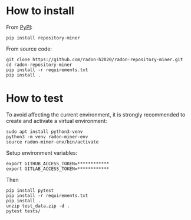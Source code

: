 # How to install

From [PyPI](https://pypi.org/project/repository-miner/):

```pip install repository-miner```

From source code:

```text
git clone https://github.com/radon-h2020/radon-repository-miner.git
cd radon-repository-miner
pip install -r requirements.txt
pip install .
```

# How to test

To avoid affecting the current environment, it is strongly recommended to create and activate a virtual environment:

```
sudo apt install python3-venv
python3 -m venv radon-miner-env
source radon-miner-env/bin/activate
```

Setup environment variables:

```text
export GITHUB_ACCESS_TOKEN=************
export GITLAB_ACCESS_TOKEN=************
```

Then

```text
pip install pytest
pip install -r requirements.txt
pip install .
unzip test_data.zip -d .
pytest tests/
```

